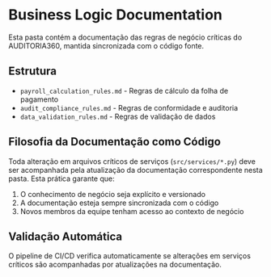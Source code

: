 # Business Logic Documentation

Esta pasta contém a documentação das regras de negócio críticas do AUDITORIA360, mantida sincronizada com o código fonte.

## Estrutura

- `payroll_calculation_rules.md` - Regras de cálculo da folha de pagamento
- `audit_compliance_rules.md` - Regras de conformidade e auditoria
- `data_validation_rules.md` - Regras de validação de dados

## Filosofia da Documentação como Código

Toda alteração em arquivos críticos de serviços (`src/services/*.py`) deve ser acompanhada pela atualização da documentação correspondente nesta pasta. Esta prática garante que:

1. O conhecimento de negócio seja explícito e versionado
2. A documentação esteja sempre sincronizada com o código
3. Novos membros da equipe tenham acesso ao contexto de negócio

## Validação Automática

O pipeline de CI/CD verifica automaticamente se alterações em serviços críticos são acompanhadas por atualizações na documentação.